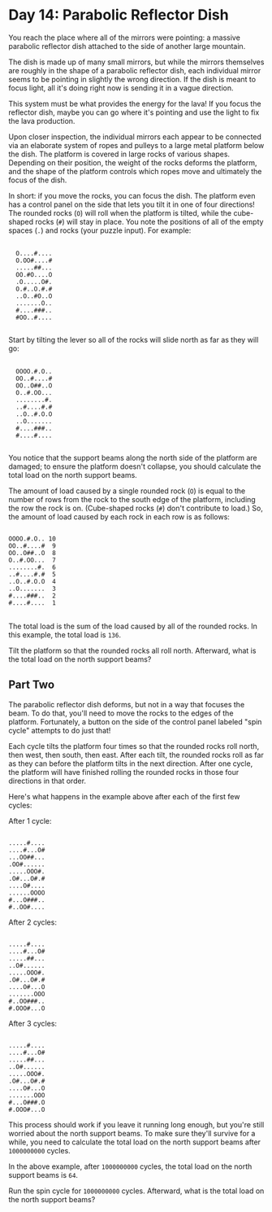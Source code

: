 # Day 14: Parabolic Reflector Dish
You reach the place where all of the mirrors were pointing: a massive parabolic reflector dish attached to the side of another large mountain.

The dish is made up of many small mirrors, but while the mirrors themselves are roughly in the shape of a parabolic reflector dish, each individual mirror seems to be pointing in slightly the wrong direction. If the dish is meant to focus light, all it's doing right now is sending it in a vague direction.

This system must be what provides the energy for the lava! If you focus the reflector dish, maybe you can go where it's pointing and use the light to fix the lava production.

Upon closer inspection, the individual mirrors each appear to be connected via an elaborate system of ropes and pulleys to a large metal platform below the dish. The platform is covered in large rocks of various shapes. Depending on their position, the weight of the rocks deforms the platform, and the shape of the platform controls which ropes move and ultimately the focus of the dish.

In short: if you move the rocks, you can focus the dish. The platform even has a control panel on the side that lets you tilt it in one of four directions! The rounded rocks (<code>O</code>) will roll when the platform is tilted, while the cube-shaped rocks (<code>#</code>) will stay in place. You note the positions of all of the empty spaces (<code>.</code>) and rocks (your puzzle input). For example:
<pre>
  <code>
  O....#....
  O.OO#....#
  .....##...
  OO.#O....O
  .O.....O#.
  O.#..O.#.#
  ..O..#O..O
  .......O..
  #....###..
  #OO..#....
  </code>
</pre>
Start by tilting the lever so all of the rocks will slide north as far as they will go:
<pre>
  <code>
  OOOO.#.O..
  OO..#....#
  OO..O##..O
  O..#.OO...
  ........#.
  ..#....#.#
  ..O..#.O.O
  ..O.......
  #....###..
  #....#....
  </code>
</pre>
You notice that the support beams along the north side of the platform are damaged; to ensure the platform doesn't collapse, you should calculate the total load on the north support beams.

The amount of load caused by a single rounded rock (<code>O</code>) is equal to the number of rows from the rock to the south edge of the platform, including the row the rock is on. (Cube-shaped rocks (<code>#</code>) don't contribute to load.) So, the amount of load caused by each rock in each row is as follows:
<pre>
<code>
OOOO.#.O.. 10
OO..#....#  9
OO..O##..O  8
O..#.OO...  7
........#.  6
..#....#.#  5
..O..#.O.O  4
..O.......  3
#....###..  2
#....#....  1
</code>
</pre>
The total load is the sum of the load caused by all of the rounded rocks. In this example, the total load is <code>136</code>.

Tilt the platform so that the rounded rocks all roll north. Afterward, what is the total load on the north support beams?

## Part Two
The parabolic reflector dish deforms, but not in a way that focuses the beam. To do that, you'll need to move the rocks to the edges of the platform. Fortunately, a button on the side of the control panel labeled "spin cycle" attempts to do just that!

Each cycle tilts the platform four times so that the rounded rocks roll north, then west, then south, then east. After each tilt, the rounded rocks roll as far as they can before the platform tilts in the next direction. After one cycle, the platform will have finished rolling the rounded rocks in those four directions in that order.

Here's what happens in the example above after each of the first few cycles:

After 1 cycle:
<pre><code>
.....#....
....#...O#
...OO##...
.OO#......
.....OOO#.
.O#...O#.#
....O#....
......OOOO
#...O###..
#..OO#....
</code></pre>

After 2 cycles:
<pre><code>
.....#....
....#...O#
.....##...
..O#......
.....OOO#.
.O#...O#.#
....O#...O
.......OOO
#..OO###..
#.OOO#...O
</code></pre>
  
After 3 cycles:
<pre><code>
.....#....
....#...O#
.....##...
..O#......
.....OOO#.
.O#...O#.#
....O#...O
.......OOO
#...O###.O
#.OOO#...O
</code></pre>
This process should work if you leave it running long enough, but you're still worried about the north support beams. To make sure they'll survive for a while, you need to calculate the total load on the north support beams after <code>1000000000</code> cycles.

In the above example, after <code>1000000000</code> cycles, the total load on the north support beams is <code>64</code>.

Run the spin cycle for <code>1000000000</code> cycles. Afterward, what is the total load on the north support beams?
